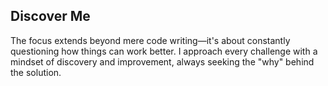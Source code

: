 ## Discover Me
The focus extends beyond mere code writing—it's about constantly questioning how things can work better. I approach every challenge with a mindset of discovery and improvement, always seeking the "why" behind the solution.

